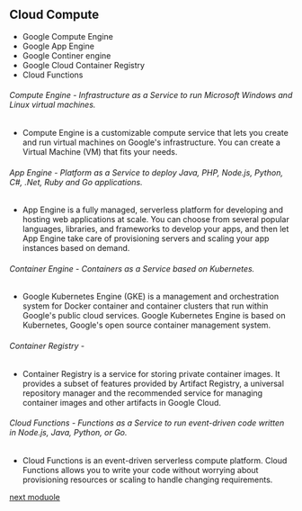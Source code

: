 ## Cloud Compute
- Google Compute Engine
- Google App Engine
- Google Continer engine
- Google Cloud Container Registry
- Cloud Functions

###### Compute Engine - Infrastructure as a Service to run Microsoft Windows and Linux virtual machines.
- Compute Engine is a customizable compute service that lets you create and run virtual machines on Google's infrastructure. You can create a Virtual Machine (VM) that fits your needs.
###### App Engine - Platform as a Service to deploy Java, PHP, Node.js, Python, C#, .Net, Ruby and Go applications.
- App Engine is a fully managed, serverless platform for developing and hosting web applications at scale. You can choose from several popular languages, libraries, and frameworks to develop your apps, and then let App Engine take care of provisioning servers and scaling your app instances based on demand.
###### Container Engine - Containers as a Service based on Kubernetes.
- Google Kubernetes Engine (GKE) is a management and orchestration system for Docker container and container clusters that run within Google's public cloud services. Google Kubernetes Engine is based on Kubernetes, Google's open source container management system.
###### Container Registry - 
- Container Registry is a service for storing private container images. It provides a subset of features provided by Artifact Registry, a universal repository manager and the recommended service for managing container images and other artifacts in Google Cloud.
###### Cloud Functions - Functions as a Service to run event-driven code written in Node.js, Java, Python, or Go.
- Cloud Functions is an event-driven serverless compute platform. Cloud Functions allows you to write your code without worrying about provisioning resources or scaling to handle changing requirements.


[next moduole](https://github.com/prashantjagtap2909/GCP/blob/main/Modules/module10.md)
